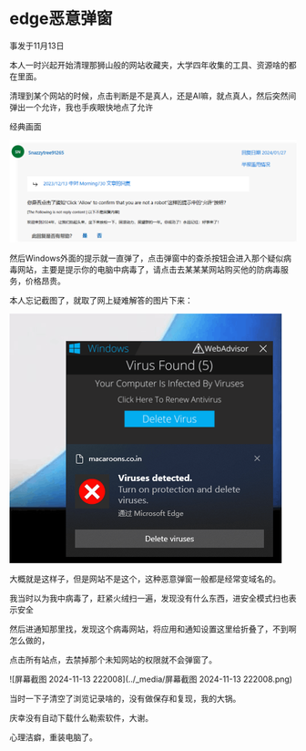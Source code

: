 # edge恶意弹窗



事发于11月13日



本人一时兴起开始清理那狮山般的网站收藏夹，大学四年收集的工具、资源啥的都在里面。

清理到某个网站的时候，点击判断是不是真人，还是AI嘛，就点真人，然后突然间弹出一个允许，我也手疾眼快地点了允许

经典画面

![image-20241114191838271](../_media/image-20241114191838271.png)





然后Windows外面的提示就一直弹了，点击弹窗中的查杀按钮会进入那个疑似病毒网站，主要是提示你的电脑中病毒了，请点击去某某某网站购买他的防病毒服务，价格昂贵。

本人忘记截图了，就取了网上疑难解答的图片下来：

![图片](../_media/99a907bb-c1d0-4777-ba04-77c1f0935d6a.png)

大概就是这样子，但是网站不是这个，这种恶意弹窗一般都是经常变域名的。



我当时以为我中病毒了，赶紧火绒扫一遍，发现没有什么东西，进安全模式扫也表示安全





然后进通知那里找，发现这个病毒网站，将应用和通知设置这里给折叠了，不到啊怎么做的，

点击所有站点，去禁掉那个未知网站的权限就不会弹窗了。



![屏幕截图 2024-11-13 222008](../_media/屏幕截图 2024-11-13 222008.png)







当时一下子清空了浏览记录啥的，没有做保存和复现，我的大锅。



庆幸没有自动下载什么勒索软件，大谢。



心理洁癖，重装电脑了。

